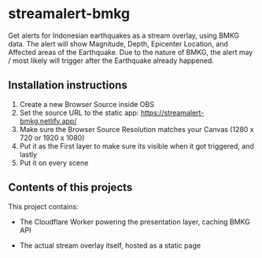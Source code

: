 # streamalert-bmkg

Get alerts for Indonesian earthquakes as a stream overlay, using BMKG data. The alert will show Magnitude, Depth, Epicenter Location, and Affected areas of the Earthquake. Due to the nature of BMKG, the alert may / most likely will trigger after the Earthquake already happened.

## Installation instructions

1. Create a new Browser Source inside OBS
2. Set the source URL to the static app: https://streamalert-bmkg.netlify.app/
3. Make sure the Browser Source Resolution matches your Canvas (1280 x 720 or 1920 x 1080)
4. Put it as the First layer to make sure its visible when it got triggered, and lastly
5. Put it on every scene

## Contents of this projects

This project contains:

* The Cloudflare Worker powering the presentation layer, caching BMKG API

* The actual stream overlay itself, hosted as a static page
